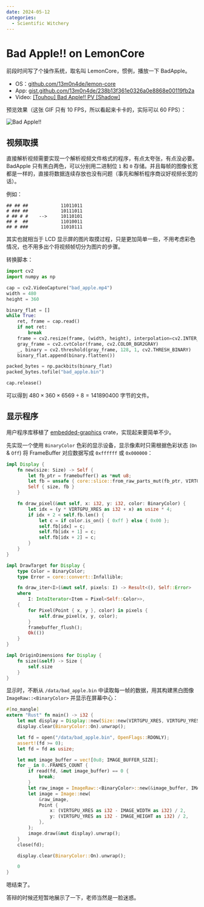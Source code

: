 ```yaml
---
date: 2024-05-12
categories:
  - Scientific Witchery
---
```


# Bad Apple!! on LemonCore

前段时间写了个操作系统，取名叫 LemonCore，惯例，播放一下 BadApple。

- OS：[github.com/13m0n4de/lemon-core](https://github.com/13m0n4de/lemon-core)
- App: [gist.github.com/13m0n4de/238b13f361e0326a0e8868e00119fb2a](https://gist.github.com/13m0n4de/238b13f361e0326a0e8868e00119fb2a)
- Video: [\[Touhou\] Bad Apple!! PV \[Shadow\]](https://www.nicovideo.jp/watch/sm8628149)

<!-- more -->

预览效果（这张 GIF 只有 10 FPS，所以看起来卡卡的，实际可以 60 FPS）：

![Bad Apple!!](../../assets/images/blog/bad_apple_on_lemon_core/ba.gif)

## 视频取摸

直接解析视频需要实现一个解析视频文件格式的程序，有点太夸张，有点没必要。BadApple 只有黑白两色，可以分别用二进制位 `1` 和 `0` 存储。并且每帧的图像长宽都是一样的，直接将数据连续存放也没有问题（事先和解析程序商议好视频长宽的话）。

例如：

```
## ## ##            11011011
# ### ##            10111011
# ## # #    -->     10110101 
## #  ##            11010011
## # ###            11010111
```

其实也就相当于 LCD 显示屏的图片取摸过程，只是更加简单一些，不用考虑彩色情况，也不用多出个将视频帧切分为图片的步骤。

转换脚本：

```python title="converter.py"
import cv2
import numpy as np

cap = cv2.VideoCapture("bad_apple.mp4")
width = 480
height = 360

binary_flat = []
while True:
    ret, frame = cap.read()
    if not ret:
        break
    frame = cv2.resize(frame, (width, height), interpolation=cv2.INTER_AREA)
    gray_frame = cv2.cvtColor(frame, cv2.COLOR_BGR2GRAY)
    _, binary = cv2.threshold(gray_frame, 128, 1, cv2.THRESH_BINARY)
    binary_flat.append(binary.flatten())

packed_bytes = np.packbits(binary_flat)
packed_bytes.tofile("bad_apple.bin")

cap.release()
```

可以得到 $480 \times 360 \times 6569 \div 8 = 141890400$ 字节的文件。

## 显示程序

用户程序库移植了 [embedded-graphics](https://crates.io/crates/embedded-graphics) crate，实现起来要简单不少。

先实现一个使用 `BinaryColor` 色彩的显示设备，显示像素时只需根据色彩状态 (`On` & `Off`) 将 FrameBuffer 对应数据写成 `0xffffff` 或 `0x000000`：

```rust title="bad_apple.rs"
impl Display {
    fn new(size: Size) -> Self {
        let fb_ptr = framebuffer() as *mut u8;
        let fb = unsafe { core::slice::from_raw_parts_mut(fb_ptr, VIRTGPU_LEN) };
        Self { size, fb }
    }

    fn draw_pixel(&mut self, x: i32, y: i32, color: BinaryColor) {
        let idx = (y * VIRTGPU_XRES as i32 + x) as usize * 4;
        if idx + 2 < self.fb.len() {
            let c = if color.is_on() { 0xff } else { 0x00 };
            self.fb[idx] = c;
            self.fb[idx + 1] = c;
            self.fb[idx + 2] = c;
        }
    }
}

impl DrawTarget for Display {
    type Color = BinaryColor;
    type Error = core::convert::Infallible;

    fn draw_iter<I>(&mut self, pixels: I) -> Result<(), Self::Error>
    where
        I: IntoIterator<Item = Pixel<Self::Color>>,
    {
        for Pixel(Point { x, y }, color) in pixels {
            self.draw_pixel(x, y, color);
        }
        framebuffer_flush();
        Ok(())
    }
}

impl OriginDimensions for Display {
    fn size(&self) -> Size {
        self.size
    }
}
```

显示时，不断从 `/data/bad_apple.bin` 中读取每一帧的数据，用其构建黑白图像 `ImageRaw::<BinaryColor>` 并显示在屏幕中心：

```rust title="bad_apple.rs"
#[no_mangle]
extern "Rust" fn main() -> i32 {
    let mut display = Display::new(Size::new(VIRTGPU_XRES, VIRTGPU_YRES));
    display.clear(BinaryColor::On).unwrap();

    let fd = open("/data/bad_apple.bin", OpenFlags::RDONLY);
    assert!(fd >= 0);
    let fd = fd as usize;

    let mut image_buffer = vec![0u8; IMAGE_BUFFER_SIZE];
    for _ in 0..FRAMES_COUNT {
        if read(fd, &mut image_buffer) == 0 {
            break;
        }
        let raw_image = ImageRaw::<BinaryColor>::new(&image_buffer, IMAGE_WIDTH as u32);
        let image = Image::new(
            &raw_image,
            Point {
                x: (VIRTGPU_XRES as i32 - IMAGE_WIDTH as i32) / 2,
                y: (VIRTGPU_YRES as i32 - IMAGE_HEIGHT as i32) / 2,
            },
        );
        image.draw(&mut display).unwrap();
    }
    close(fd);

    display.clear(BinaryColor::On).unwrap();

    0
}
```

嗯结束了。

答辩的时候还短暂地展示了一下，老师当然是一脸迷惑。
